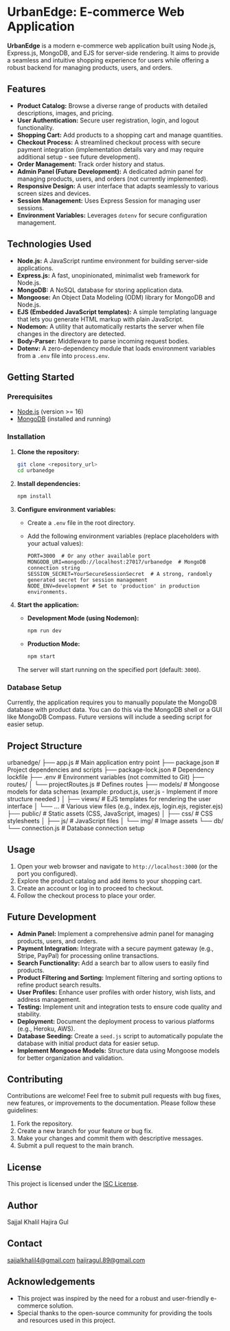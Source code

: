 # UrbanEdge: E-commerce Web Application

**UrbanEdge** is a modern e-commerce web application built using Node.js, Express.js, MongoDB, and EJS for server-side rendering.  It aims to provide a seamless and intuitive shopping experience for users while offering a robust backend for managing products, users, and orders.

## Features

*   **Product Catalog:** Browse a diverse range of products with detailed descriptions, images, and pricing.
*   **User Authentication:** Secure user registration, login, and logout functionality.
*   **Shopping Cart:** Add products to a shopping cart and manage quantities.
*   **Checkout Process:** A streamlined checkout process with secure payment integration (implementation details vary and may require additional setup - see future development).
*   **Order Management:** Track order history and status.
*   **Admin Panel (Future Development):**  A dedicated admin panel for managing products, users, and orders (not currently implemented).
*   **Responsive Design:**  A user interface that adapts seamlessly to various screen sizes and devices.
*   **Session Management:** Uses Express Session for managing user sessions.
*   **Environment Variables:** Leverages `dotenv` for secure configuration management.

## Technologies Used

*   **Node.js:** A JavaScript runtime environment for building server-side applications.
*   **Express.js:** A fast, unopinionated, minimalist web framework for Node.js.
*   **MongoDB:** A NoSQL database for storing application data.
*   **Mongoose:**  An Object Data Modeling (ODM) library for MongoDB and Node.js.
*   **EJS (Embedded JavaScript templates):**  A simple templating language that lets you generate HTML markup with plain JavaScript.
*   **Nodemon:** A utility that automatically restarts the server when file changes in the directory are detected.
*   **Body-Parser:**  Middleware to parse incoming request bodies.
*   **Dotenv:**  A zero-dependency module that loads environment variables from a `.env` file into `process.env`.

## Getting Started

### Prerequisites

*   [Node.js](https://nodejs.org/) (version >= 16)
*   [MongoDB](https://www.mongodb.com/) (installed and running)

### Installation

1.  **Clone the repository:**

    ```bash
    git clone <repository_url>
    cd urbanedge
    ```

2.  **Install dependencies:**

    ```bash
    npm install
    ```

3.  **Configure environment variables:**

    *   Create a `.env` file in the root directory.
    *   Add the following environment variables (replace placeholders with your actual values):

        ```
        PORT=3000  # Or any other available port
        MONGODB_URI=mongodb://localhost:27017/urbanedge  # MongoDB connection string
        SESSION_SECRET=YourSecureSessionSecret  # A strong, randomly generated secret for session management
        NODE_ENV=development # Set to 'production' in production environments.
        ```

4.  **Start the application:**

    *   **Development Mode (using Nodemon):**
        ```bash
        npm run dev
        ```

    *   **Production Mode:**
        ```bash
        npm start
        ```

    The server will start running on the specified port (default: `3000`).

### Database Setup

Currently, the application requires you to manually populate the MongoDB database with product data. You can do this via the MongoDB shell or a GUI like MongoDB Compass. Future versions will include a seeding script for easier setup.
## Project Structure

urbanedge/
├── app.js             # Main application entry point
├── package.json       # Project dependencies and scripts
├── package-lock.json  # Dependency lockfile
├── .env               # Environment variables (not committed to Git)
├── routes/
│ └── projectRoutes.js # Defines routes
├── models/            # Mongoose models for data schemas (example: product.js, user.js - Implement if more structure needed )
│
├── views/              # EJS templates for rendering the user interface
│ └── ...               # Various view files (e.g., index.ejs, login.ejs, register.ejs)
├── public/             # Static assets (CSS, JavaScript, images)
│ ├── css/              # CSS stylesheets
│ ├── js/               # JavaScript files
│ └── img/              # Image assets
└── db/
└── connection.js       # Database connection setup

## Usage

1.  Open your web browser and navigate to `http://localhost:3000` (or the port you configured).
2.  Explore the product catalog and add items to your shopping cart.
3.  Create an account or log in to proceed to checkout.
4.  Follow the checkout process to place your order.

## Future Development

*   **Admin Panel:** Implement a comprehensive admin panel for managing products, users, and orders.
*   **Payment Integration:** Integrate with a secure payment gateway (e.g., Stripe, PayPal) for processing online transactions.
*   **Search Functionality:** Add a search bar to allow users to easily find products.
*   **Product Filtering and Sorting:** Implement filtering and sorting options to refine product search results.
*   **User Profiles:** Enhance user profiles with order history, wish lists, and address management.
*   **Testing:** Implement unit and integration tests to ensure code quality and stability.
*   **Deployment:** Document the deployment process to various platforms (e.g., Heroku, AWS).
*   **Database Seeding:**  Create a `seed.js` script to automatically populate the database with initial product data for easier setup.
*   **Implement Mongoose Models:** Structure data using Mongoose models for better organization and validation.

## Contributing

Contributions are welcome!  Feel free to submit pull requests with bug fixes, new features, or improvements to the documentation.  Please follow these guidelines:

1.  Fork the repository.
2.  Create a new branch for your feature or bug fix.
3.  Make your changes and commit them with descriptive messages.
4.  Submit a pull request to the main branch.

## License

This project is licensed under the [ISC License](LICENSE).

## Author

Sajjal Khalil
Hajira Gul

## Contact

sajjalkhalil4@gmail.com
hajiragul.89@gmail.com

## Acknowledgements

*   This project was inspired by the need for a robust and user-friendly e-commerce solution.
*   Special thanks to the open-source community for providing the tools and resources used in this project.

